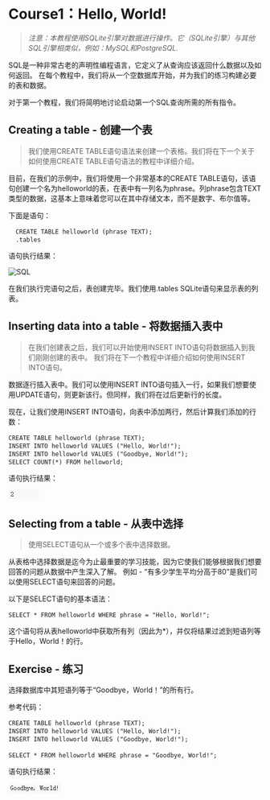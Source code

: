 # **Course1：Hello, World!**
>*注意：本教程使用SQLite引擎对数据进行操作。它（SQLite引擎）与其他SQL引擎相类似，例如：MySQL和PostgreSQL.*

SQL是一种非常古老的声明性编程语言，它定义了从查询应该返回什么数据以及如何返回。 在每个教程中，我们将从一个空数据库开始，并为我们的练习构建必要的表和数据。

对于第一个教程，我们将简明地讨论启动第一个SQL查询所需的所有指令。

## Creating a table - 创建一个表
>我们使用CREATE TABLE语句语法来创建一个表格。我们将在下一个关于如何使用CREATE TABLE语句语法的教程中详细介绍。

目前，在我们的示例中，我们将使用一个非常基本的CREATE TABLE语句，该语句创建一个名为helloworld的表，在表中有一列名为phrase。列phrase包含TEXT类型的数据，这基本上意味着您可以在其中存储文本，而不是数字、布尔值等。

下面是语句：
```
  CREATE TABLE helloworld (phrase TEXT);
  .tables
```

语句执行结果：

![SQL](https://github.com/AlejandroGYX/SQL_Course/edit/master/scenarios/Course1/C1-1.PNG)

在我们执行完语句之后，表创建完毕。我们使用.tables SQLite语句来显示表的列表。

## Inserting data into a table - 将数据插入表中
>在我们创建表之后，我们可以开始使用INSERT INTO语句将数据插入到我们刚刚创建的表中。 我们将在下一个教程中详细介绍如何使用INSERT INTO语句。

数据逐行插入表中。我们可以使用INSERT INTO语句插入一行，如果我们想要使用UPDATE语句，则更新该行。但同样，我们将在过后更新行的长度。

现在，让我们使用INSERT INTO语句，向表中添加两行，然后计算我们添加的行数：
```
CREATE TABLE helloworld (phrase TEXT);
INSERT INTO helloworld VALUES ("Hello, World!");
INSERT INTO helloworld VALUES ("Goodbye, World!");
SELECT COUNT(*) FROM helloworld;
```
语句执行结果：

![SQL](./photos/Course1/C1-2.PNG)

## Selecting from a table - 从表中选择
>使用SELECT语句从一个或多个表中选择数据。

从表格中选择数据是迄今为止最重要的学习技能，因为它使我们能够根据我们想要回答的问题从数据中产生深入了解。 例如 - “有多少学生平均分高于80”是我们可以使用SELECT语句来回答的问题。

以下是SELECT语句的基本语法：
```
SELECT * FROM helloworld WHERE phrase = "Hello, World!";
```

这个语句将从表helloworld中获取所有列（因此为*），并仅将结果过滤到短语列等于Hello，World！的行。

## Exercise - 练习
选择数据库中其短语列等于“Goodbye，World！”的所有行。

参考代码：
```
CREATE TABLE helloworld (phrase TEXT);
INSERT INTO helloworld VALUES ("Hello, World!");
INSERT INTO helloworld VALUES ("Goodbye, World!");

SELECT * FROM helloworld WHERE phrase = "Goodbye, World!";
```

语句执行结果：

![SQL](./photos/Course1/C1-3.PNG)
